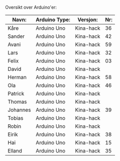 Oversikt over Arduino'er:

| Navn: |  Arduino Type:      | Versjon:          | Nr:  |
|------------------|--------------------|-----------|-----------------------|
| Kåre | Arduino Uno | Kina-hack | 36 | 
| Sander | Arduino Uno | Kina-hack | 42 | 
| Avani | Arduino Uno | Kina-hack | 59 |
| Lars | Arduino Uno | Kina-hack | 32 |
| Felix | Arduino Uno | Kina-hack | 03 |
| David | Arduino Uno | Kina-hack |  |
| Herman | Arduino Uno | Kina-hack | 58 | 
| Ola | Arduino Uno | Kina-hack | 46 | 
| Patrick | Arduino Uno | Kina-hack |  |
| Thomas | Arduino Uno | Kina-hack |  |
| Johannes | Arduino Uno | Kina-hack | 39 |
| Tobias | Arduino Uno | Kina-hack |  |
| Robin | Arduino Uno | Kina-hack |  |
| Eirik | Arduino Uno | Kina-hack | 38 |
| Hai | Arduino Uno | Kina-hack | 15 |
| Elland | Arduino Uno | Kina-hack | 35 |
